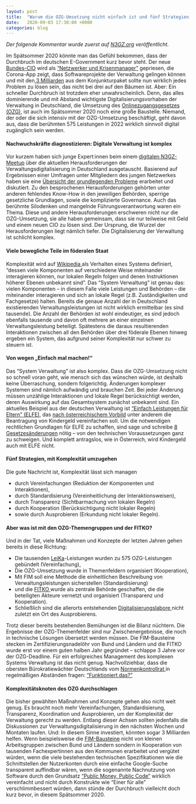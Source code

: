 ```yaml
---
layout: post
title:  "Warum die OZG-Umsetzung nicht einfach ist und fünf Strategien, die helfen können"
date:   2020-09-03 17:30:00 +0000
categories: blog
---
```


*Der folgende Kommentar wurde zuerst auf [N3GZ.org](https://n3gz.org/2020/08/21/warum-die-ozg-umsetzung-nicht-einfach-ist-und-fuenf-strategien-die-helfen-koennen/) veröffentlicht.*

Im Spätsommer 2020 könnte man das Gefühl bekommen, dass der Durchbruch im deutschen E-Government kurz bevor steht. Der neue [Bundes-CIO](https://www.cio.bund.de/Web/DE/Startseite/startseite_node.html) wird als [“Netzwerker und Krisenmanager”](https://background.tagesspiegel.de/digitalisierung/das-ist-der-neue) gepriesen, die Corona-App zeigt, dass Softwareprojekte der Verwaltung gelingen können und mit den[ 3 Milliarden](https://www.behoerden-spiegel.de/2020/06/05/der-ozg-wumms-drei-milliarden-mehr/) aus dem Konjunkturpaket sollte nun wirklich jedes Problem zu lösen  sein, das nicht bei drei auf den Bäumen ist. Aber: Ein schneller  Durchbruch ist trotzdem eher unwahrscheinlich. Denn, das alles  dominierende und mit Abstand wichtigste Digitalisierungsvorhaben der  Verwaltung in Deutschland, die Umsetzung des [Onlinezugangsgesetzes (OZG)](https://www.onlinezugangsgesetz.de/), ist auch im Spätsommer 2020 noch eine große Baustelle. Niemand, der  oder die sich intensiv mit der OZG-Umsetzung beschäftigt, geht davon  aus, dass die berühmten 575 Leistungen in 2022 wirklich sinnvoll digital zugänglich sein werden.

#### Nachwuchskräfte diagnostizieren: Digitale Verwaltung ist komplex

Vor kurzem haben sich junge Expert:innen beim einem [digitalen N3GZ-Meetup](https://n3gz.org/2020/06/28/bericht-zum-3-digitalen-n3gz-meetup-game-changer-der-verwaltungsdigitalisierung/) über die aktuellen Herausforderungen der Verwaltungsdigitalisierung in  Deutschland ausgetauscht. Basierend auf Ergebnissen einer Umfragen unter Mitgliedern des jungen Netzwerkes haben sie eine [Übersicht der grundlegenden Probleme](https://padlet.com/thapabasanta/518nzoigkiwuhnub) erarbeitet und diskutiert. Zu den besprochenen Herausforderungen  gehörten unter anderen fehlendes Know-How in den jeweiligen Behörden,  sperrige gesetzliche Grundlagen, sowie die komplizierte Governance. Auch das berühmte Silodenken und mangelnde Führungsverantwortung waren ein  Thema. Diese und andere Herausforderungen erschweren nicht nur die  OZG-Umsetzung, sie alle haben gemeinsam, dass sie nur teilweise mit Geld und einem neuen CIO zu lösen sind. Der Ursprung, die Wurzel der  Herausforderungen liegt nämlich tiefer. Die Digitalisierung der  Verwaltung ist schlicht komplex.

#### Viele bewegliche Teile im föderalen Staat

Komplexität wird auf [Wikipedia ](https://de.wikipedia.org/wiki/Komplexität)als Verhalten eines Systems definiert, “dessen viele Komponenten auf  verschiedene Weise miteinander interagieren können, nur lokalen Regeln  folgen und denen Instruktionen höherer Ebenen unbekannt sind”. Das  “System Verwaltung” ist genau das: vielen Komponenten – in diesem Falle  viele Leistungen und Behörden – die miteinander interagieren und sich an lokale Regel (z.B. Zuständigkeiten und Fachgesetze) halten. Bereits die genaue Anzahl der in Deutschland existierenden Verwaltungsleistungen  ist nicht wirklich ermittelbar (es sind tausende). Die Anzahl der  Behörden ist wohl eindeutiger, es sind jedoch ebenfalls tausende und  davon oft mehrere an einer einzelnen Verwaltungsleistung beteiligt.  Spätestens die daraus resultierenden Interaktionen zwischen all den  Behörden über drei föderale Ebenen hinweg ergeben ein System, das  aufgrund seiner Komplexität nur schwer zu steuern ist.

#### Von wegen „Einfach mal machen!“

Das “System Verwaltung” ist also komplex. Dass die OZG-Umsetzung  nicht so schnell voran geht, wie mensch sich das wünschen würde, ist  deshalb keine Überraschung, sondern folgerichtig. Änderungen komplexer  Systemen sind nämlich aufwändig und brauchen Zeit. Bei jeder Änderung  müssen unzählige Interaktionen und lokale Regel berücksichtigt werden,  deren Auswirkung auf das Gesamtsystem zunächst unbekannt sind. Ein  aktuelles Beispiel aus der deutschen Verwaltung ist [“Einfach Leistungen für Eltern” (ELFE)](https://www.finanzen.bremen.de/digitalisierung/digitalisierungsbuero/elfe___einfach_leistungen_fuer_eltern-60128), das [nach österreichischem Vorbild](https://www.frauen-familien-jugend.bka.gv.at/familie/finanzielle-unterstuetzungen/familienbeihilfe0/antrag-familienbeihilfe.html) unter anderem die Beantragung von Kindergeld vereinfachen soll. Um die  notwendigen rechtlichen Grundlagen für ELFE zu schaffen, sind sage und  schreibe [8 Gesetzesänderungen](https://www.bmi.bund.de/SharedDocs/gesetzgebungsverfahren/DE/Downloads/referentenentwuerfe/gesetz-zur-digitalisierung-von-familienleistungen.pdf) nötig – von den technischen Voraussetzungen ganz zu schweigen. Und  komplett antragslos, wie in Österreich, wird Kindergeld auch mit ELFE  nicht.

#### Fünf Strategien, mit Komplexität umzugehen

Die gute Nachricht ist, Komplexität lässt sich managen

- durch Vereinfachungen (Reduktion der Komponenten und Interaktionen),
- durch Standardisierung (Vereinheitlichung der Interaktionsweisen),
- durch Transparenz (Sichtbarmachung von lokalen Regeln)
- durch Kooperation (Berücksichtigung nicht lokaler Regeln)
- sowie durch Ausprobieren (Erkundung nicht lokaler Regeln).

#### Aber was ist mit den OZG-Themengruppen und der FITKO?

Und in der Tat, viele Maßnahmen und Konzepte der letzten Jahren gehen bereits in diese Richtung:

- Die tausenden [LeiKa](https://de.wikipedia.org/wiki/LeiKa)-Leistungen wurden zu 575 OZG-Leistungen gebündelt (Vereinfachung),
- Die OZG-Umsetzung wurde in Themenfeldern organisiert (Kooperation),
- Mit FIM soll eine Methode die einheitlichen Beschreibung von Verwaltungsleistungen sicherstellen (Standardisierung)
- und die [FITKO ](https://www.fitko.de/Start)wurde als zentrale Behörde geschaffen, die die beteiligten Akteure vernetzt und organisiert (Transparenz und Kooperation).
- Schließlich sind die allerorts entstehenden [Digitalisierungslabore ](https://www.it-planungsrat.de/DE/ITPlanungsrat/OZG-Umsetzung/Digitalisierungsprogramm/05_DigPro_DigLabore/DigPro_DigLabore_node.html)nicht zuletzt ein Ort des Ausprobierens.

Trotz dieser bereits bestehenden Bemühungen ist die Bilanz nüchtern.  Die Ergebnisse der OZG-Themenfelder sind nur Zwischenergebnisse, die  noch in technische Lösungen übersetzt werden müssen. Die FIM-Bausteine  stecken im Zertifizierungsnadelöhr von Bund und Ländern und die FITKO  wurde erst vor einem guten halben Jahr gegründet – schlappe 3 Jahre vor  der OZG-Deadline. Für ein erfolgreiches Management des komplexen Systems Verwaltung ist das nicht genug. Nachvollziehbar, dass die obersten  Bürokratiewächter Deutschlands vom [Normenkontrollrat ](https://www.normenkontrollrat.bund.de/nkr-de)in regelmäßigen Abständen fragen: [“Funktioniert das?”](https://www.normenkontrollrat.bund.de/nkr-de/stellungnahmen/monitor-digitale-verwaltung-3-1675866)

#### Komplexitätsknoten des OZG durchschlagen

Die bisher gewählten Maßnahmen und Konzepte gehen also nicht weit  genug. Es braucht noch mehr Vereinfachungen, Standardisierung,  Transparenz, Koordination und Ausprobieren, um der Komplexität der  Verwaltung gerecht zu werden. Entlang dieser Achsen sollten jedenfalls  die Diskussionen zur Verwaltungsdigitalisierung in den nächsten Wochen  und Montaten laufen. Und: In diesem Sinne investiert, könnten sogar 3  Milliarden helfen. Wenn beispielsweise die [FIM-Bausteine](https://fimportal.de/) nicht von kleinen Arbeitsgruppen zwischen Bund und Ländern sondern in  Kooperation von tausenden Fachexpertinnen aus den Kommunen erarbeitet  und vergütet würden, wenn die viele bestehenden technischen  Spezifikationen wie die Schnittstellen der Nutzerkonten durch eine  einfache Google-Suche transparent auffindbar wären, wenn die sogenannte  Nachnutzung von Software durch den Grundsatz [“Public Money, Public Code”](https://publiccode.eu/de/) wirklich vereinfacht und nicht durch Konstrukte wie “Einer für alle”  verschlimmbessert würden, dann stünde der Durchbruch vielleicht doch  kurz bevor, in diesem Spätsommer 2020. 